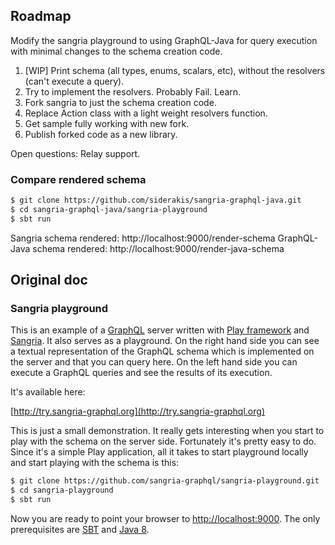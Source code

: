 
## Roadmap

Modify the sangria playground to using GraphQL-Java for query execution with minimal changes to the schema creation code.

1. [WIP] Print schema (all types, enums, scalars, etc), without the resolvers (can't execute a query).
2. Try to implement the resolvers. Probably Fail. Learn.
3. Fork sangria to just the schema creation code.
4. Replace Action class with a light weight resolvers function.
5. Get sample fully working with new fork.
6. Publish forked code as a new library.


Open questions: Relay support.

### Compare rendered schema
```bash
$ git clone https://github.com/siderakis/sangria-graphql-java.git
$ cd sangria-graphql-java/sangria-playground
$ sbt run
```

Sangria schema rendered: http://localhost:9000/render-schema
GraphQL-Java schema rendered: http://localhost:9000/render-java-schema

## Original doc
### Sangria playground

This is an example of a [GraphQL](https://facebook.github.io/graphql) server written with [Play framework](https://www.playframework.com) and
[Sangria](http://sangria-graphql.org). It also serves as a playground. On the right hand side you can see a textual representation of the GraphQL
schema which is implemented on the server and that you can query here. On the left hand side
you can execute a GraphQL queries and see the results of its execution.

It's available here:

[http://try.sangria-graphql.org](http://try.sangria-graphql.org)

This is just a small demonstration. It really gets interesting when you start to play with the schema on the server side. Fortunately it's
pretty easy to do. Since it's a simple Play application, all it takes to start playground locally and start playing with the schema is this:

```bash
$ git clone https://github.com/sangria-graphql/sangria-playground.git
$ cd sangria-playground
$ sbt run
```

Now you are ready to point your browser to [http://localhost:9000](http://localhost:9000).
The only prerequisites are [SBT](http://www.scala-sbt.org/download.html) and [Java 8](http://www.oracle.com/technetwork/java/javase/downloads/jdk8-downloads-2133151.html).
